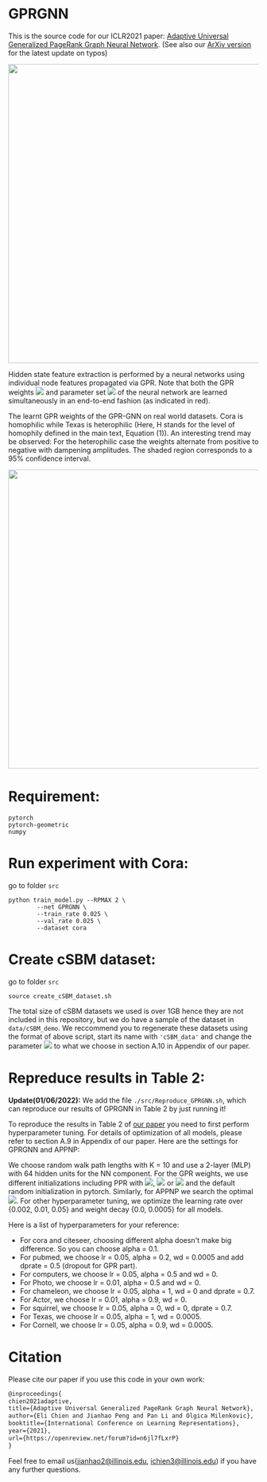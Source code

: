 # GPRGNN

This is the source code for our ICLR2021 paper: [Adaptive Universal Generalized PageRank Graph Neural Network](https://openreview.net/forum?id=n6jl7fLxrP). (See also our [ArXiv version](https://arxiv.org/pdf/2006.07988.pdf) for the latest update on typos) 


<p align="center">
  <img src="https://github.com/jianhao2016/GPRGNN/blob/master/figs/workflow.png" width="600">
</p>

Hidden state feature extraction is performed by a neural networks using individual node features propagated via GPR. Note that both the GPR weights <img src="https://render.githubusercontent.com/render/math?math=\gamma_k"> and parameter set <img src="https://render.githubusercontent.com/render/math?math=\{\theta\}"> of the neural network are learned simultaneously in an end-to-end fashion (as indicated in red).


The learnt GPR weights of the GPR-GNN on real world datasets. Cora is homophilic while Texas is heterophilic (Here, H stands for the level of homophily defined in the main text, Equation (1)). An interesting trend may be observed: For the heterophilic case the weights alternate from positive to negative with dampening amplitudes. The shaded region corresponds to a 95% confidence interval.


<p align="center">
  <img src="https://github.com/jianhao2016/GPRGNN/blob/master/figs/Different_gamma_upated_H.png" width="600">
</p>

# Requirement:
```
pytorch
pytorch-geometric
numpy
```

# Run experiment with Cora:

go to folder `src`
```
python train_model.py --RPMAX 2 \
        --net GPRGNN \
        --train_rate 0.025 \
        --val_rate 0.025 \
        --dataset cora 
```

# Create cSBM dataset:
go to folder `src`
```
source create_cSBM_dataset.sh
```
 The total size of cSBM datasets we used is over 1GB hence they are not included in this repository, but we do have a sample of the dataset in `data/cSBM_demo`. We reccommend you to regenerate these datasets using the format of above script, start its name with `'cSBM_data'` and change the parameter <img src="https://render.githubusercontent.com/render/math?math=\phi"> to what we choose in section A.10 in Appendix of our paper.
 
# Repreduce results in Table 2:

**Update(01/06/2022):** We add the file `./src/Reproduce_GPRGNN.sh`, which can reproduce our results of GPRGNN in Table 2 by just running it! 

To reproduce the results in Table 2 of [our paper](https://openreview.net/forum?id=n6jl7fLxrP) you need to first perform hyperparameter tuning. 
For details of optimization of all models, please refer to section A.9 in Appendix of our paper. Here are the settings for GPRGNN and APPNP:

We choose random walk path lengths with K = 10 and use a 2-layer (MLP) with 64 hidden units for the NN component. For the GPR weights, we use different initializations including PPR with <img src="https://render.githubusercontent.com/render/math?math=\alpha\in\{0.1, 0.2, 0.5, 0.9\}">, <img src="https://render.githubusercontent.com/render/math?math=\gamma_k=\delta_{0k}"> or <img src="https://render.githubusercontent.com/render/math?math=\delta_{Kk}"> and the default random initialization in pytorch. Similarly, for APPNP we search the optimal <img src="https://render.githubusercontent.com/render/math?math=\alpha\in\{0.1, 0.2, 0.5, 0.9\}">. For other hyperparameter tuning, we optimize the learning rate over {0.002, 0.01, 0.05} and weight decay {0.0, 0.0005} for all models. 

<!-- <img src="https://render.githubusercontent.com/render/math?math=\alpha\in\{0.1, 0.2, 0.5, 0.9\}">
<img src="https://render.githubusercontent.com/render/math?math=\gamma_k=\delta_{0k}">
<img src="https://render.githubusercontent.com/render/math?math=\delta_{Kk}"> -->


Here is a list of hyperparameters for your reference:

- For cora and citeseer, choosing different alpha doesn't make big difference. So you can choose alpha = 0.1.
- For pubmed, we choose lr = 0.05, alpha = 0.2, wd = 0.0005 and add dprate = 0.5 (dropout for GPR part).
- For computers, we choose lr = 0.05, alpha = 0.5 and wd = 0.
- For Photo, we choose lr = 0.01, alpha = 0.5 and wd = 0.
- For chameleon, we choose lr = 0.05, alpha = 1, wd = 0 and dprate = 0.7.
- For Actor, we choose lr = 0.01, alpha = 0.9, wd = 0.
- For squirrel, we choose lr = 0.05, alpha = 0, wd = 0, dprate = 0.7.
- For Texas, we choose lr = 0.05, alpha = 1, wd = 0.0005.
- For Cornell, we choose lr = 0.05, alpha = 0.9, wd = 0.0005.

# Citation
Please cite our paper if you use this code in your own work:
```latex
@inproceedings{
chien2021adaptive,
title={Adaptive Universal Generalized PageRank Graph Neural Network},
author={Eli Chien and Jianhao Peng and Pan Li and Olgica Milenkovic},
booktitle={International Conference on Learning Representations},
year={2021},
url={https://openreview.net/forum?id=n6jl7fLxrP}
}
```

Feel free to email us(jianhao2@illinois.edu, ichien3@illinois.edu) if you have any further questions. 



